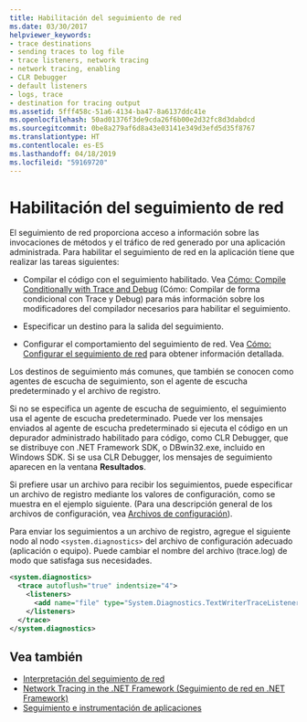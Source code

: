 ```yaml
---
title: Habilitación del seguimiento de red
ms.date: 03/30/2017
helpviewer_keywords:
- trace destinations
- sending traces to log file
- trace listeners, network tracing
- network tracing, enabling
- CLR Debugger
- default listeners
- logs, trace
- destination for tracing output
ms.assetid: 5fff458c-51a6-4134-ba47-8a6137ddc41e
ms.openlocfilehash: 50ad01376f3de9cda26f6b00e2d32fc8d3dabdcd
ms.sourcegitcommit: 0be8a279af6d8a43e03141e349d3efd5d35f8767
ms.translationtype: HT
ms.contentlocale: es-ES
ms.lasthandoff: 04/18/2019
ms.locfileid: "59169720"
---
```

# <a name="enabling-network-tracing"></a>Habilitación del seguimiento de red
El seguimiento de red proporciona acceso a información sobre las invocaciones de métodos y el tráfico de red generado por una aplicación administrada. Para habilitar el seguimiento de red en la aplicación tiene que realizar las tareas siguientes:  
  
-   Compilar el código con el seguimiento habilitado. Vea [Cómo: Compile Conditionally with Trace and Debug](../../../docs/framework/debug-trace-profile/how-to-compile-conditionally-with-trace-and-debug.md) (Cómo: Compilar de forma condicional con Trace y Debug) para más información sobre los modificadores del compilador necesarios para habilitar el seguimiento.  
  
-   Especificar un destino para la salida del seguimiento.  
  
-   Configurar el comportamiento del seguimiento de red. Vea [Cómo: Configurar el seguimiento de red](../../../docs/framework/network-programming/how-to-configure-network-tracing.md) para obtener información detallada.  
  
 Los destinos de seguimiento más comunes, que también se conocen como agentes de escucha de seguimiento, son el agente de escucha predeterminado y el archivo de registro.  
  
 Si no se especifica un agente de escucha de seguimiento, el seguimiento usa el agente de escucha predeterminado. Puede ver los mensajes enviados al agente de escucha predeterminado si ejecuta el código en un depurador administrado habilitado para código, como CLR Debugger, que se distribuye con .NET Framework SDK, o DBwin32.exe, incluido en Windows SDK. Si se usa CLR Debugger, los mensajes de seguimiento aparecen en la ventana **Resultados**.  
  
 Si prefiere usar un archivo para recibir los seguimientos, puede especificar un archivo de registro mediante los valores de configuración, como se muestra en el ejemplo siguiente. (Para una descripción general de los archivos de configuración, vea [Archivos de configuración](../../../docs/framework/configure-apps/index.md)).  
  
 Para enviar los seguimientos a un archivo de registro, agregue el siguiente nodo al nodo `<system.diagnostics>` del archivo de configuración adecuado (aplicación o equipo). Puede cambiar el nombre del archivo (trace.log) de modo que satisfaga sus necesidades.  
  
```xml  
<system.diagnostics>  
  <trace autoflush="true" indentsize="4">  
    <listeners>  
      <add name="file" type="System.Diagnostics.TextWriterTraceListener" initializeData="trace.log"/>  
    </listeners>   
  </trace>  
</system.diagnostics>  
```  
  
## <a name="see-also"></a>Vea también

- [Interpretación del seguimiento de red](../../../docs/framework/network-programming/interpreting-network-tracing.md)
- [Network Tracing in the .NET Framework (Seguimiento de red en .NET Framework)](../../../docs/framework/network-programming/network-tracing.md)
- [Seguimiento e instrumentación de aplicaciones](../../../docs/framework/debug-trace-profile/tracing-and-instrumenting-applications.md)
